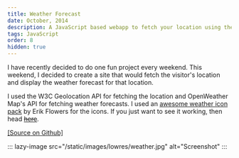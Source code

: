 ```yaml
---
title: Weather Forecast
date: October, 2014
description: A JavaScript based webapp to fetch your location using the W3C Geolocation API and display relevant weather data.
tags: JavaScript
order: 8
hidden: true
---
```


I have recently decided to do one fun project every weekend. This weekend, I decided to create a site that would fetch the visitor's location and display the weather forecast for that location.

I used the W3C Geolocation API for fetching the location and OpenWeather Map's API for fetching weather forecasts. I used an [awesome weather icon pack](http://erikflowers.github.io/weather-icons/) by Erik Flowers for the icons. If you just want to see it working, then head [~~here~~](http://weather.sivasubramanyam.me).

[[Source on Github]](http://github.com/astronomersiva/weather/)

::: lazy-image src="/static/images/lowres/weather.jpg" alt="Screenshot" :::

